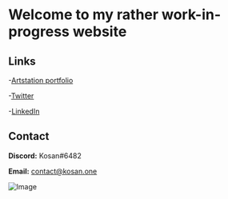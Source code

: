 # Welcome to my rather work-in-progress website

## Links

-[Artstation portfolio](https://www.artstation.com/megakosan)

-[Twitter](https://twitter.com/megakosan)

-[LinkedIn](https://www.linkedin.com/in/kosan-aziz)

## Contact

**Discord:**    Kosan#6482

**Email:**      contact@kosan.one


![Image](https://cdna.artstation.com/p/assets/images/images/027/225/060/large/kosan-aziz-5.jpg)
